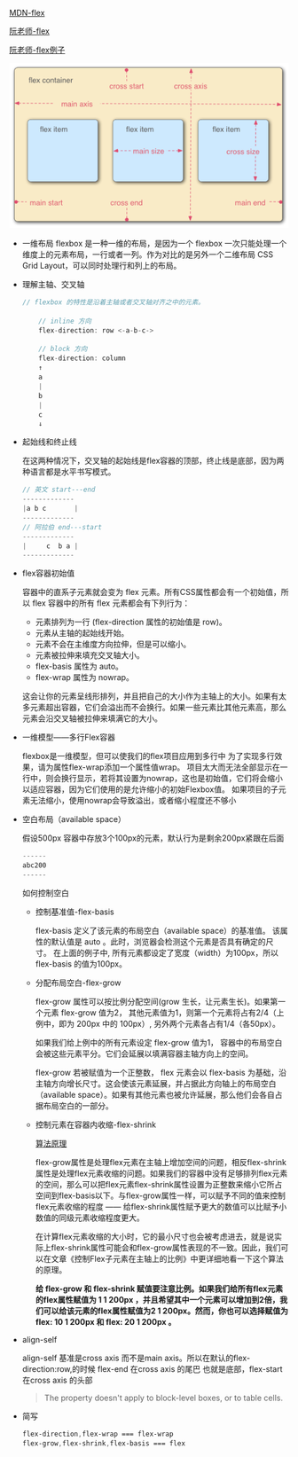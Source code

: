 
[MDN-flex](https://developer.mozilla.org/zh-CN/docs/Web/CSS/CSS_Flexible_Box_Layout/Basic_Concepts_of_Flexbox)

[阮老师-flex](http://www.ruanyifeng.com/blog/2015/07/flex-grammar.html)

[阮老师-flex例子](http://www.ruanyifeng.com/blog/2015/07/flex-examples.html)

<div align=center>

![概念图](1.png)
</div>

- 一维布局
flexbox 是一种一维的布局，是因为一个 flexbox 一次只能处理一个维度上的元素布局，一行或者一列。作为对比的是另外一个二维布局 CSS Grid Layout，可以同时处理行和列上的布局。

- 理解主轴、交叉轴
  ```js
  // flexbox 的特性是沿着主轴或者交叉轴对齐之中的元素。
  
      // inline 方向
      flex-direction: row <-a-b-c->

      // block 方向
      flex-direction: column
      ↑
      a
      |
      b
      |
      c
      ↓
  ```

- 起始线和终止线

  在这两种情况下，交叉轴的起始线是flex容器的顶部，终止线是底部，因为两种语言都是水平书写模式。
  ```js
  // 英文 start---end
  -------------
  |a b c       |
  -------------
  // 阿拉伯 end---start
  -------------
  |     c  b a |
  -------------
  ```

- flex容器初始值

  容器中的直系子元素就会变为 flex 元素。所有CSS属性都会有一个初始值，所以 flex 容器中的所有 flex 元素都会有下列行为：

    - 元素排列为一行 (flex-direction 属性的初始值是 row)。
    - 元素从主轴的起始线开始。
    - 元素不会在主维度方向拉伸，但是可以缩小。
    - 元素被拉伸来填充交叉轴大小。
    - flex-basis 属性为 auto。
    - flex-wrap 属性为 nowrap。
    
  这会让你的元素呈线形排列，并且把自己的大小作为主轴上的大小。如果有太多元素超出容器，它们会溢出而不会换行。如果一些元素比其他元素高，那么元素会沿交叉轴被拉伸来填满它的大小。

- 一维模型——多行Flex容器

    flexbox是一维模型，但可以使我们的flex项目应用到多行中
    为了实现多行效果，请为属性flex-wrap添加一个属性值wrap。 项目太大而无法全部显示在一行中，则会换行显示，若将其设置为nowrap，这也是初始值，它们将会缩小以适应容器，因为它们使用的是允许缩小的初始Flexbox值。 如果项目的子元素无法缩小，使用nowrap会导致溢出，或者缩小程度还不够小

- 空白布局（available space）

  假设500px 容器中存放3个100px的元素，默认行为是剩余200px紧跟在后面
  ```js
  ------
  abc200
  ------
  ```
  
  如何控制空白

  - 控制基准值-flex-basis

     flex-basis 定义了该元素的布局空白（available space）的基准值。 该属性的默认值是 auto 。此时，浏览器会检测这个元素是否具有确定的尺寸。 在上面的例子中, 所有元素都设定了宽度（width）为100px，所以 flex-basis 的值为100px。

  - 分配布局空白-flex-grow

    flex-grow 属性可以按比例分配空间(grow 生长，让元素生长)。如果第一个元素 flex-grow 值为2， 其他元素值为1，则第一个元素将占有2/4（上例中，即为 200px 中的 100px）, 另外两个元素各占有1/4（各50px）。

    如果我们给上例中的所有元素设定 flex-grow 值为1， 容器中的布局空白会被这些元素平分。它们会延展以填满容器主轴方向上的空间。

    flex-grow 若被赋值为一个正整数， flex 元素会以 flex-basis 为基础，沿主轴方向增长尺寸。这会使该元素延展，并占据此方向轴上的布局空白（available space）。如果有其他元素也被允许延展，那么他们会各自占据布局空白的一部分。

   - 控制元素在容器内收缩-flex-shrink
   
      <a href="https://developer.mozilla.org/zh-CN/docs/Web/CSS/CSS_Flexible_Box_Layout/Controlling_Ratios_of_Flex_Items_Along_the_Main_Ax">算法原理</a>

      flex-grow属性是处理flex元素在主轴上增加空间的问题，相反flex-shrink属性是处理flex元素收缩的问题。如果我们的容器中没有足够排列flex元素的空间，那么可以把flex元素flex-shrink属性设置为正整数来缩小它所占空间到flex-basis以下。与flex-grow属性一样，可以赋予不同的值来控制flex元素收缩的程度 —— 给flex-shrink属性赋予更大的数值可以比赋予小数值的同级元素收缩程度更大。

      在计算flex元素收缩的大小时，它的最小尺寸也会被考虑进去，就是说实际上flex-shrink属性可能会和flex-grow属性表现的不一致。因此，我们可以在文章《控制Flex子元素在主轴上的比例》中更详细地看一下这个算法的原理。

      **给 flex-grow 和 flex-shrink 赋值要注意比例。如果我们给所有flex元素的flex属性赋值为 1 1 200px ，并且希望其中一个元素可以增加到2倍，我们可以给该元素的flex属性赋值为2 1 200px。然而，你也可以选择赋值为flex: 10 1 200px 和 flex: 20 1 200px 。**
   
- align-self
   
  align-self  基准是cross axis  而不是main axis。所以在默认的flex-direction:row,的时候 flex-end 在cross axis 的尾巴 也就是底部，flex-start 在cross axis 的头部
  >The property doesn't apply to block-level boxes, or to table cells.

- 简写
  ```css
  flex-direction,flex-wrap === flex-wrap
  flex-grow,flex-shrink,flex-basis === flex
  ```

